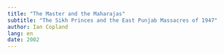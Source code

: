 ```yaml
---
title: "The Master and the Maharajas"
subtitle: "The Sikh Princes and the East Punjab Massacres of 1947"
author: Ian Copland
lang: en
date: 2002
---
```


